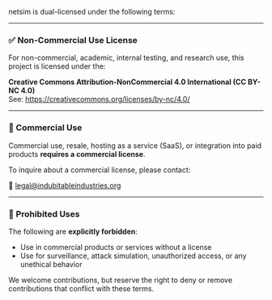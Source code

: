netsim is dual-licensed under the following terms:

---

### ✅ Non-Commercial Use License

For non-commercial, academic, internal testing, and research use, this project is licensed under the:

**Creative Commons Attribution-NonCommercial 4.0 International (CC BY-NC 4.0)**  
See: https://creativecommons.org/licenses/by-nc/4.0/

---

### 💼 Commercial Use

Commercial use, resale, hosting as a service (SaaS), or integration into paid products **requires a commercial license**.

To inquire about a commercial license, please contact:

📧 legal@indubitableindustries.org

---

### 🚫 Prohibited Uses

The following are **explicitly forbidden**:
- Use in commercial products or services without a license
- Use for surveillance, attack simulation, unauthorized access, or any unethical behavior

We welcome contributions, but reserve the right to deny or remove contributions that conflict with these terms.
